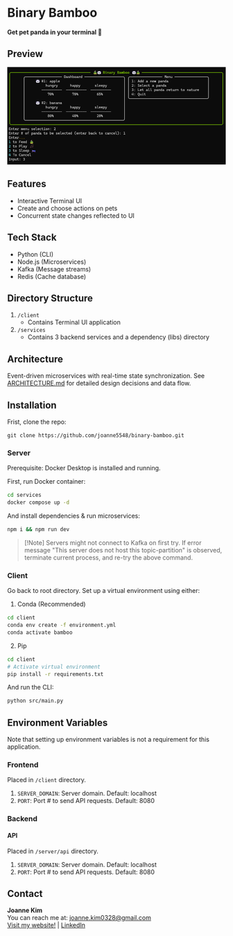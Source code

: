 # Binary Bamboo

**Get pet panda in your terminal :panda_face:**

## Preview
![landing image](example.png)

## Features
- Interactive Terminal UI
- Create and choose actions on pets
- Concurrent state changes reflected to UI


## Tech Stack
- Python (CLI)
- Node.js (Microservices)
- Kafka (Message streams)
- Redis (Cache database)


## Directory Structure
1. `/client`
    - Contains Terminal UI application
2. `/services`
    - Contains 3 backend services and a dependency (libs) directory


## Architecture
Event-driven microservices with real-time state synchronization. See [ARCHITECTURE.md](ARCHITECTURE.md) for detailed design decisions and data flow.


## Installation
Frist, clone the repo:
```
git clone https://github.com/joanne5548/binary-bamboo.git
```


### Server
Prerequisite: Docker Desktop is installed and running.

First, run Docker container:
```bash
cd services
docker compose up -d
```

And install dependencies & run microservices:
```bash
npm i && npm run dev
```
> [!Note] Servers might not connect to Kafka on first try. If error message "This server does not host this topic-partition" is observed, terminate current process, and re-try the above command.


### Client
Go back to root directory.
Set up a virtual environment using either:

1. Conda (Recommended)
```bash
cd client
conda env create -f environment.yml
conda activate bamboo
```

2. Pip
```bash
cd client
# Activate virtual environment
pip install -r requirements.txt
```

And run the CLI:
```bash
python src/main.py
```


## Environment Variables
Note that setting up environment variables is not a requirement for this application.
### Frontend
Placed in `/client` directory.
1. `SERVER_DOMAIN`: Server domain. Default: localhost
2. `PORT`: Port # to send API requests. Default: 8080

### Backend
#### API
Placed in `/server/api` directory.
1. `SERVER_DOMAIN`: Server domain. Default: localhost
2. `PORT`: Port # to send API requests. Default: 8080


## Contact
**Joanne Kim** </br>
You can reach me at: joanne.kim0328@gmail.com </br>
[Visit my website!](joannekim.dev) | [LinkedIn](https://www.linkedin.com/in/jkim0328)